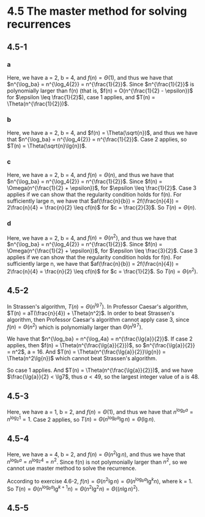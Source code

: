 # 4.5 The master method for solving recurrences
## 4.5-1
### a
Here, we have a = 2, b = 4, and $f(n) = \Theta(1)$, and thus we have that $n^{\log_ba} = n^{\log_4{2}} = n^{\frac{1}{2}}$. Since $n^{\frac{1}{2}}$ is polynomially larger than f(n) (that is, $f(n) = O(n^{\frac{1}{2} - \epsilon})$ for $\epsilon \leq \frac{1}{2}$), case 1 applies, and $T(n) = \Theta(n^{\frac{1}{2}})$.

### b
Here, we have a = 2, b = 4, and $f(n) = \Theta(\sqrt{n})$, and thus we have that $n^{\log_ba} = n^{\log_4{2}} = n^{\frac{1}{2}}$. Case 2 applies, so $T(n) = \Theta(\sqrt{n}\lg{n})$.

### c
Here, we have a = 2, b = 4, and $f(n) = \Theta(n)$, and thus we have that $n^{\log_ba} = n^{\log_4{2}} = n^{\frac{1}{2}}$. Since $f(n) = \Omega(n^{\frac{1}{2} + \epsilon})$, for $\epsilon \leq \frac{1}{2}$. Case 3 applies if we can show that the regularity condition holds for f(n). For sufficiently large n, we have that $af(\frac{n}{b}) = 2f(\frac{n}{4}) = 2\frac{n}{4} = \frac{n}{2} \leq cf(n)$ for $c = \frac{2}{3}$. So $T(n) = \Theta(n)$.

### d
Here, we have a = 2, b = 4, and $f(n) = \Theta(n^2)$, and thus we have that $n^{\log_ba} = n^{\log_4{2}} = n^{\frac{1}{2}}$. Since $f(n) = \Omega(n^{\frac{1}{2} + \epsilon})$, for $\epsilon \leq \frac{3}{2}$. Case 3 applies if we can show that the regularity condition holds for f(n). For sufficiently large n, we have that $af(\frac{n}{b}) = 2f(\frac{n}{4}) = 2\frac{n}{4} = \frac{n}{2} \leq cf(n)$ for $c = \frac{1}{2}$. So $T(n) = \Theta(n^2)$.

## 4.5-2
In Strassen's algorithm, $T(n) = \Theta(n^{\lg7})$. In Professor Caesar's algorithm, $T(n) = aT(\frac{n}{4}) + \Theta(n^2)$. In order to beat Strassen's algorithm, then Professor Caesar's algorithm cannot apply case 3, since $f(n) = \Theta(n^2)$ which is polynomially larger than $\Theta(n^{\lg7})$.

We have that $n^{\log_ba} = n^{\log_4a} = n^{\frac{\lg{a}}{2}}$. If case 2 applies, then $f(n) = \Theta(n^{\frac{\lg{a}}{2}})$, so $n^{\frac{\lg{a}}{2}} = n^2$, a = 16. And $T(n) = \Theta(n^{\frac{\lg{a}}{2}}\lg{n}) = \Theta(n^2\lg{n})$ which cannot beat Strassen's algorithm.

So case 1 applies. And $T(n) = \Theta(n^{\frac{\lg{a}}{2}})$, and we have $\frac{\lg{a}}{2} < \lg7$, thus $a < 49$, so the largest integer value of a is 48.

## 4.5-3
Here, we have a = 1, b = 2, and $f(n) = \Theta(1)$, and thus we have that $n^{\log_ba} = n^{\log_2{1}} = 1$. Case 2 applies, so $T(n) = \Theta(n^{\log_ba}\lg{n}) = \Theta(\lg{n})$.

## 4.5-4
Here, we have a = 4, b = 2, and $f(n) = \Theta(n^2\lg{n})$, and thus we have that $n^{\log_ba} = n^{\log_2{4}} = n^2$. Since f(n) is not polymonially larger than $n^2$, so we cannot use master method to solve the recurrence.

According to exercise 4.6-2, $f(n) = \Theta(n^2\lg{n}) = \Theta(n^{\log_b{a}}\lg^k{n})$, where k = 1. So $T(n) = \Theta(n^{\log_b{a}}\lg^{k + 1}{n}) = \Theta(n^2\lg^2{n}) = \Theta((n\lg{n})^2)$.

## 4.5-5
